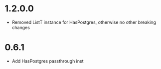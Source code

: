 # 1.2.0.0

* Removed ListT instance for HasPostgres, otherwise no other breaking changes

# 0.6.1

* Add HasPostgres passthrough inst


